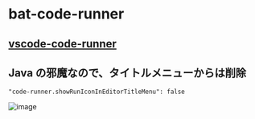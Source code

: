 # bat-code-runner

## [vscode-code-runner](https://github.com/formulahendry/vscode-code-runner)

## Java の邪魔なので、タイトルメニューからは削除
```
"code-runner.showRunIconInEditorTitleMenu": false
```

![image](https://user-images.githubusercontent.com/1501327/131279044-07127de9-ac64-42e5-95e2-5fb3d49d4ea4.png)
